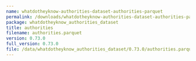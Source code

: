 ```yaml
---
name: whatdotheyknow-authorities-dataset-authorities-parquet
permalink: /downloads/whatdotheyknow-authorities-dataset-authorities-parquet/0_73_0
package: whatdotheyknow_authorities_dataset
title: authorities
filename: authorities.parquet
version: 0.73.0
full_version: 0.73.0
file: /data/whatdotheyknow_authorities_dataset/0.73.0/authorities.parquet
---
```

